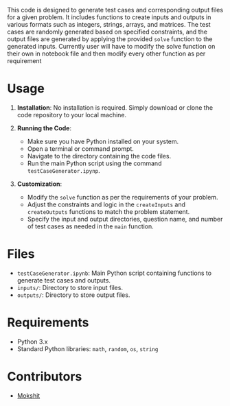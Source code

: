 This code is designed to generate test cases and corresponding output files for a given problem. It includes functions to create inputs and outputs in various formats such as integers, strings, arrays, and matrices. The test cases are randomly generated based on specified constraints, and the output files are generated by applying the provided `solve` function to the generated inputs.
Currently user will have to modify the solve function on their own in notebook file and then modify every other function as per requirement
# Usage

1. **Installation**: No installation is required. Simply download or clone the code repository to your local machine.

2. **Running the Code**:
   - Make sure you have Python installed on your system.
   - Open a terminal or command prompt.
   - Navigate to the directory containing the code files.
   - Run the main Python script using the command `testCaseGenerator.ipynp`.

3. **Customization**:
   - Modify the `solve` function as per the requirements of your problem.
   - Adjust the constraints and logic in the `createInputs` and `createOutputs` functions to match the problem statement.
   - Specify the input and output directories, question name, and number of test cases as needed in the `main` function.

# Files

- `testCaseGenerator.ipynb`: Main Python script containing functions to generate test cases and outputs.
- `inputs/`: Directory to store input files.
- `outputs/`: Directory to store output files.

# Requirements

- Python 3.x
- Standard Python libraries: `math`, `random`, `os`, `string`

# Contributors

- [Mokshit](https://github.com/Mokshit-123)
